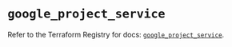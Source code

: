# `google_project_service`

Refer to the Terraform Registry for docs: [`google_project_service`](https://registry.terraform.io/providers/hashicorp/google-beta/6.7.0/docs/resources/google_project_service).
